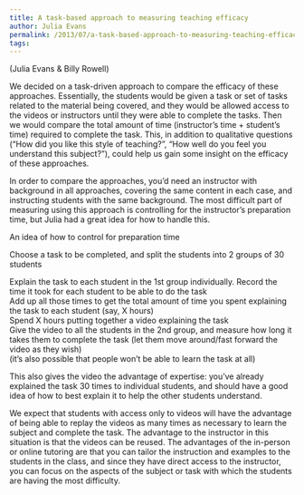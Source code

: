 ```yaml
---
title: A task-based approach to measuring teaching efficacy
author: Julia Evans
permalink: /2013/07/a-task-based-approach-to-measuring-teaching-efficacy/
tags:
---
```

(Julia Evans & Billy Rowell)

We decided on a task-driven approach to compare the efficacy of these approaches. Essentially, the students would be given a task or set of tasks related to the material being covered, and they would be allowed access to the videos or instructors until they were able to complete the tasks. Then we would compare the total amount of time (instructor’s time + student’s time) required to complete the task. This, in addition to qualitative questions (“How did you like this style of teaching?”, “How well do you feel you understand this subject?”), could help us gain some insight on the efficacy of these approaches.

In order to compare the approaches, you’d need an instructor with background in all approaches, covering the same content in each case, and instructing students with the same background. The most difficult part of measuring using this approach is controlling for the instructor’s preparation time, but Julia had a great idea for how to handle this.

An idea of how to control for preparation time

Choose a task to be completed, and split the students into 2 groups of 30 students

Explain the task to each student in the 1st group individually. Record the time it took for each student to be able to do the task  
Add up all those times to get the total amount of time you spent explaining the task to each student (say, X hours)  
Spend X hours putting together a video explaining the task  
Give the video to all the students in the 2nd group, and measure how long it takes them to complete the task (let them move around/fast forward the video as they wish)  
(it’s also possible that people won’t be able to learn the task at all)

This also gives the video the advantage of expertise: you’ve already explained the task 30 times to individual students, and should have a good idea of how to best explain it to help the other students understand. 

We expect that students with access only to videos will have the advantage of being able to replay the videos as many times as necessary to learn the subject and complete the task. The advantage to the instructor in this situation is that the videos can be reused. The advantages of the in-person or online tutoring are that you can tailor the instruction and examples to the students in the class, and since they have direct access to the instructor, you can focus on the aspects of the subject or task with which the students are having the most difficulty.

